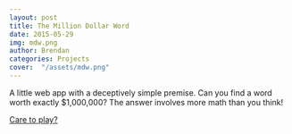 ```yaml
---
layout: post
title: The Million Dollar Word
date: 2015-05-29
img: mdw.png
author: Brendan
categories: Projects
cover:  "/assets/mdw.png"
---
```


A little web app with a deceptively simple premise. Can you find a word worth exactly $1,000,000? The answer involves more math than you think!

[Care to play?](http://themilliondollarword.herokuapp.com)